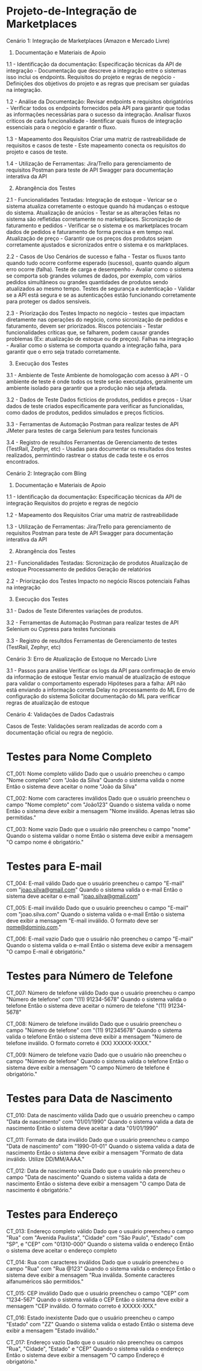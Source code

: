 # Projeto-de-Integração de Marketplaces

Cenário 1: Integração de Marketplaces (Amazon e Mercado Livre)

1. Documentação e Materiais de Apoio

1.1 - Identificação da documentação:
		Especificação técnicas da API de integração - Documentação que descreve a integração entre o sistemas isso inclui os endpoints.
		Requisitos do projeto e regras de negócio - Definições dos objetivos do projeto e as regras que precisam ser guiadas na integração.
		
1.2 - Análise da Documentação:
		Revisar endpoints e requisitos obrigatórios - Verificar todos os endpoints fornecidos pela API para garantir que todas as informações necessãrias para o sucesso da integração.
		Analisar fluxos criticos de cada funcionalidade - Identificar quais fluxos de integração essenciais para o negócio e garantir o fluxo.
		
1.3 - Mapeamento dos Requisitos
		Criar uma matriz de rastreabilidade de requisitos e casos de teste - Este mapeamento conecta os requisitos do projeto e casos de teste.
		
1.4 - Utilização de Ferramentas:
		Jira/Trello para gerenciamento de requisitos
		Postman para teste de API
		Swagger para documentação interativa da API

2. Abrangência dos Testes

2.1 - Funcionalidades Testadas:
		Integração de estoque - Vericar se o sistema atualiza corretamente o estoque quando há mudanças o estoque do sistema.
		Atualização de anúcios - Testar se as alterações feitas no sistema são refletidas corretamente no marketplaces.
		Sicronização de faturamento e pedidos - Verificar se o sistema e os marketplaces trocam dados de pedidos e faturamento de forma precisa e em tempo real.
		Atualização de preço - Garantir que os preços dos produtos sejam corretamente ajustados e sicronizados entre o sistema e os marktplaces.

2.2 - Casos de Uso
		Cenários de sucesso e falha - Testar os fluxos tanto quando tudo ocorre conforme esperado (sucesso), quanto quando algum erro ocorre (falha).
		Teste de carga e desempenho - Avaliar como o sistema se comporta sob grandes volumes de dados, por exemplo, com vários pedidos simultâneos ou grandes quantidades de produtos sendo atualizados ao mesmo tempo.
		Testes de segurança e autenticação - Validar se a API está segura e se as autenticações estão funcionando corretamente para proteger os dados sensíveis.

2.3 - Priorização dos Testes
		Impacto no negócio - testes que impactam diretamente nas operações do negócio, como sicronização de pedidos e faturamento, devem ser priorizados.
		Riscos potenciais - Testar funcionalidades críticas que, se falharem, podem causar grandes problemas (Ex: atualização de estoque ou de preços).
		Falhas na integração - Avaliar como o sistema se comporta quando a integração falha, para garantir que o erro seja tratado corretamente.
		
3. Execução dos Testes

3.1 - Ambiente de Teste
		Ambiente de homologação com acesso à API - O ambiente de teste é onde todos os teste serão executados, geralmente um ambiente isolado para garantir que a produção não seja afetada. 
		
3.2 - Dados de Teste
		Dados fictícios de produtos, pedidos e preços - Usar dados de teste criados especificamente para verificar as funcionalidas, como dados de produtos, pedidos simulados e preços fictícios.
		
3.3 - Ferramentas de Automação
		Postman para realizar testes de API
		JMeter para testes de carga
		Selenium para testes funcionais
		
3.4 - Registro de resultdos
		Ferramentas de Gerenciamento de testes (TestRail, Zephyr, etc) - Usadas para documentar os resultados dos testes realizados, permintindo rastrear o status de cada teste e os erros encontrados.

Cenário 2: Integração com Bling

1. Documentação e Materiais de Apoio

1.1 - Identificação da documentação:
		Especificação técnicas da API de integração
		Requisitos do projeto e regras de negócio
		
1.2 - Mapeamento dos Requisitos
		Criar uma matriz de rastreabilidade
		
1.3 - Utilização de Ferramentas:
		Jira/Trello para gerenciamento de requisitos
		Postman para teste de API
		Swagger para documentação interativa da API
		

2. Abrangência dos Testes

2.1 - Funcionalidades Testadas:
		Sicronização de produtos
		Atualização de estoque
		Processamento de pedidos
		Geração de relatórios

2.2 - Priorização dos Testes
		Impacto no negócio
		Riscos potenciais
		Falhas na integração
		
3. Execução dos Testes

3.1 - Dados de Teste
		Diferentes variações de produtos.
		
3.2 - Ferramentas de Automação
		Postman para realizar testes de API
		Selenium ou Cypress para testes funcionais
		
3.3 - Registro de resultdos
		Ferramentas de Gerenciamento de testes (TestRail, Zephyr, etc)

Cenário 3:  Erro de Atualização de Estoque no Mercado Livre

3.1 - Passos para análise
		Verificar os logs da API para confirmação de envio da informação de estoque
		Testar envio manual de atualização de estoque para validar o comportamento esperado
		Hipóteses para a falha:
			API não está enviando a informação correta
			Delay no processamento do ML
			Erro de configuração do sistema
		Solicitar documentação do ML para verificar regras de atualização de estoque

Cenário 4: Validações de Dados Cadastrais

Casos de Teste: Validações seram realizadas de acordo com a documentação oficial ou regra de negócio.


  # Testes para Nome Completo
  CT_001: Nome completo válido
    Dado que o usuário preencheu o campo "Nome completo" com "João da Silva"
    Quando o sistema valida o nome
    Então o sistema deve aceitar o nome "João da Silva"

  CT_002: Nome com caracteres inválidos
    Dado que o usuário preencheu o campo "Nome completo" com "João123"
    Quando o sistema valida o nome
    Então o sistema deve exibir a mensagem "Nome inválido. Apenas letras são permitidas."
	
  CT_003: Nome vazio
    Dado que o usuário não preencheu o campo "nome"
    Quando o sistema validar o nome
    Então o sistema deve exibir a mensagem "O campo nome é obrigatório."

  # Testes para E-mail
  CT_004: E-mail válido
    Dado que o usuário preencheu o campo "E-mail" com "joao.silva@gmail.com"
    Quando o sistema valida o e-mail
    Então o sistema deve aceitar o e-mail "joao.silva@gmail.com"

  CT_005: E-mail inválido
    Dado que o usuário preencheu o campo "E-mail" com "joao.silva.com"
    Quando o sistema valida o e-mail
    Então o sistema deve exibir a mensagem "E-mail inválido. O formato deve ser nome@dominio.com."

  CT_006: E-mail vazio
    Dado que o usuário não preencheu o campo "E-mail"
    Quando o sistema valida o e-mail
    Então o sistema deve exibir a mensagem "O campo E-mail é obrigatório."

  # Testes para Número de Telefone
  CT_007: Número de telefone válido
    Dado que o usuário preencheu o campo "Número de telefone" com "(11) 91234-5678"
    Quando o sistema valida o telefone
    Então o sistema deve aceitar o número de telefone "(11) 91234-5678"

  CT_008: Número de telefone inválido
    Dado que o usuário preencheu o campo "Número de telefone" com "(11) 912345678"
    Quando o sistema valida o telefone
    Então o sistema deve exibir a mensagem "Número de telefone inválido. O formato correto é (XX) XXXXX-XXXX."

  CT_009: Número de telefone vazio
    Dado que o usuário não preencheu o campo "Número de telefone"
    Quando o sistema valida o telefone
    Então o sistema deve exibir a mensagem "O campo Número de telefone é obrigatório."

  # Testes para Data de Nascimento
  CT_010: Data de nascimento válida
    Dado que o usuário preencheu o campo "Data de nascimento" com "01/01/1990"
    Quando o sistema valida a data de nascimento
    Então o sistema deve aceitar a data "01/01/1990"

  CT_011: Formato de data inválido
    Dado que o usuário preencheu o campo "Data de nascimento" com "1990-01-01"
    Quando o sistema valida a data de nascimento
    Então o sistema deve exibir a mensagem "Formato de data inválido. Utilize DD/MM/AAAA."

  CT_012: Data de nascimento vazia
    Dado que o usuário não preencheu o campo "Data de nascimento"
    Quando o sistema valida a data de nascimento
    Então o sistema deve exibir a mensagem "O campo Data de nascimento é obrigatório."

  # Testes para Endereço
  CT_013: Endereço completo válido
    Dado que o usuário preencheu o campo "Rua" com "Avenida Paulista", "Cidade" com "São Paulo", "Estado" com "SP", e "CEP" com "01310-000"
    Quando o sistema valida o endereço
    Então o sistema deve aceitar o endereço completo

  CT_014: Rua com caracteres inválidos
    Dado que o usuário preencheu o campo "Rua" com "Rua @123"
    Quando o sistema valida o endereço
    Então o sistema deve exibir a mensagem "Rua inválida. Somente caracteres alfanuméricos são permitidos."

  CT_015: CEP inválido
    Dado que o usuário preencheu o campo "CEP" com "1234-567"
    Quando o sistema valida o CEP
    Então o sistema deve exibir a mensagem "CEP inválido. O formato correto é XXXXX-XXX."

  CT_016: Estado inexistente
    Dado que o usuário preencheu o campo "Estado" com "ZZ"
    Quando o sistema valida o estado
    Então o sistema deve exibir a mensagem "Estado inválido."

  CT_017: Endereço vazio
    Dado que o usuário não preencheu os campos "Rua", "Cidade", "Estado" e "CEP"
    Quando o sistema valida o endereço
    Então o sistema deve exibir a mensagem "O campo Endereço é obrigatório."
